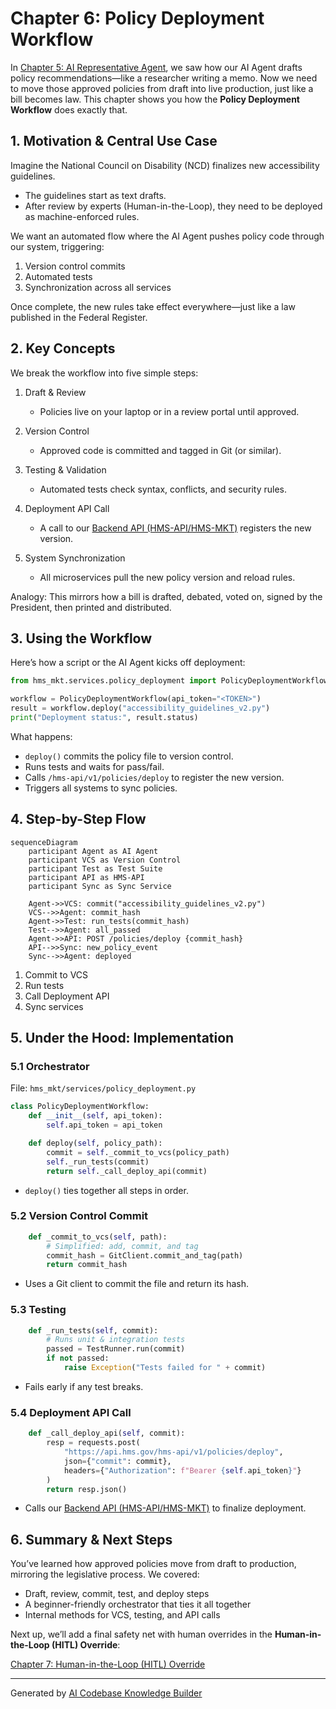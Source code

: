 # Chapter 6: Policy Deployment Workflow

In [Chapter 5: AI Representative Agent](05_ai_representative_agent_.md), we saw how our AI Agent drafts policy recommendations—like a researcher writing a memo. Now we need to move those approved policies from draft into live production, just like a bill becomes law. This chapter shows you how the **Policy Deployment Workflow** does exactly that.

## 1. Motivation & Central Use Case

Imagine the National Council on Disability (NCD) finalizes new accessibility guidelines.  
- The guidelines start as text drafts.  
- After review by experts (Human-in-the-Loop), they need to be deployed as machine-enforced rules.  

We want an automated flow where the AI Agent pushes policy code through our system, triggering:
1. Version control commits  
2. Automated tests  
3. Synchronization across all services  

Once complete, the new rules take effect everywhere—just like a law published in the Federal Register.

## 2. Key Concepts

We break the workflow into five simple steps:

1. Draft & Review  
   - Policies live on your laptop or in a review portal until approved.

2. Version Control  
   - Approved code is committed and tagged in Git (or similar).

3. Testing & Validation  
   - Automated tests check syntax, conflicts, and security rules.

4. Deployment API Call  
   - A call to our [Backend API (HMS-API/HMS-MKT)](02_backend_api__hms_api_hms_mkt__.md) registers the new version.

5. System Synchronization  
   - All microservices pull the new policy version and reload rules.

Analogy: This mirrors how a bill is drafted, debated, voted on, signed by the President, then printed and distributed.

## 3. Using the Workflow

Here’s how a script or the AI Agent kicks off deployment:

```python
from hms_mkt.services.policy_deployment import PolicyDeploymentWorkflow

workflow = PolicyDeploymentWorkflow(api_token="<TOKEN>")
result = workflow.deploy("accessibility_guidelines_v2.py")
print("Deployment status:", result.status)
```

What happens:
- `deploy()` commits the policy file to version control.
- Runs tests and waits for pass/fail.
- Calls `/hms-api/v1/policies/deploy` to register the new version.
- Triggers all systems to sync policies.

## 4. Step-by-Step Flow

```mermaid
sequenceDiagram
    participant Agent as AI Agent
    participant VCS as Version Control
    participant Test as Test Suite
    participant API as HMS-API
    participant Sync as Sync Service

    Agent->>VCS: commit("accessibility_guidelines_v2.py")
    VCS-->>Agent: commit_hash
    Agent->>Test: run_tests(commit_hash)
    Test-->>Agent: all_passed
    Agent->>API: POST /policies/deploy {commit_hash}
    API-->>Sync: new_policy_event
    Sync-->>Agent: deployed
```

1. Commit to VCS  
2. Run tests  
3. Call Deployment API  
4. Sync services  

## 5. Under the Hood: Implementation

### 5.1 Orchestrator

File: `hms_mkt/services/policy_deployment.py`

```python
class PolicyDeploymentWorkflow:
    def __init__(self, api_token):
        self.api_token = api_token

    def deploy(self, policy_path):
        commit = self._commit_to_vcs(policy_path)
        self._run_tests(commit)
        return self._call_deploy_api(commit)
```

- `deploy()` ties together all steps in order.

### 5.2 Version Control Commit

```python
    def _commit_to_vcs(self, path):
        # Simplified: add, commit, and tag
        commit_hash = GitClient.commit_and_tag(path)
        return commit_hash
```

- Uses a Git client to commit the file and return its hash.

### 5.3 Testing

```python
    def _run_tests(self, commit):
        # Runs unit & integration tests
        passed = TestRunner.run(commit)
        if not passed:
            raise Exception("Tests failed for " + commit)
```

- Fails early if any test breaks.

### 5.4 Deployment API Call

```python
    def _call_deploy_api(self, commit):
        resp = requests.post(
            "https://api.hms.gov/hms-api/v1/policies/deploy",
            json={"commit": commit},
            headers={"Authorization": f"Bearer {self.api_token}"}
        )
        return resp.json()
```

- Calls our [Backend API (HMS-API/HMS-MKT)](02_backend_api__hms_api_hms_mkt__.md) to finalize deployment.

## 6. Summary & Next Steps

You’ve learned how approved policies move from draft to production, mirroring the legislative process. We covered:

- Draft, review, commit, test, and deploy steps  
- A beginner-friendly orchestrator that ties it all together  
- Internal methods for VCS, testing, and API calls

Next up, we’ll add a final safety net with human overrides in the **Human-in-the-Loop (HITL) Override**:

[Chapter 7: Human-in-the-Loop (HITL) Override](07_human_in_the_loop__hitl__override_.md)

---

Generated by [AI Codebase Knowledge Builder](https://github.com/The-Pocket/Tutorial-Codebase-Knowledge)